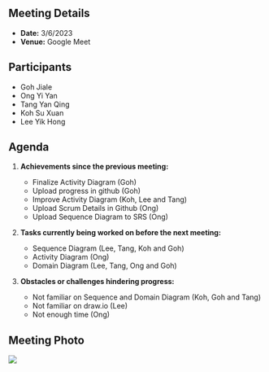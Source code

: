 ## Meeting Details
- **Date:** 3/6/2023
- **Venue:** Google Meet

## Participants
- Goh Jiale
- Ong Yi Yan
- Tang Yan Qing
- Koh Su Xuan
- Lee Yik Hong

## Agenda
1. **Achievements since the previous meeting:**
   - Finalize Activity Diagram (Goh)
   - Upload progress in github (Goh)
   - Improve Activity Diagram (Koh, Lee and Tang)
   - Upload Scrum Details in Github (Ong)
   - Upload Sequence Diagram to SRS (Ong)

2. **Tasks currently being worked on before the next meeting:**
   - Sequence Diagram (Lee, Tang, Koh and Goh)
   - Activity Diagram (Ong)
   - Domain Diagram (Lee, Tang, Ong and Goh)

3. **Obstacles or challenges hindering progress:**
   - Not familiar on Sequence and Domain Diagram (Koh, Goh and Tang)
   - Not familiar on draw.io (Lee)
   - Not enough time (Ong)

## Meeting Photo
<img src="https://github.com/drshahizan/software-engineering/assets/129137382/a674a078-bd78-44e2-947f-cc25afb2c987">



